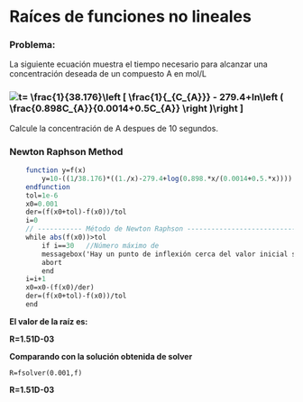 # Raíces de funciones no lineales

### **Problema:**

La siguiente ecuación muestra el tiempo necesario para alcanzar una concentración deseada de un compuesto A en mol/L

### <img align="center" src="https://i.upmath.me/svg/%20t%3D%20%5Cfrac%7B1%7D%7B38.176%7D%5Cleft%20%5B%20%5Cfrac%7B1%7D%7B_%7BC_%7BA%7D%7D%7D%20-%20279.4%2Bln%5Cleft%20(%20%5Cfrac%7B0.898C_%7BA%7D%7D%7B0.0014%2B0.5C_%7BA%7D%7D%20%5Cright%20)%5Cright%20%5D%20" alt=" t= \frac{1}{38.176}\left [ \frac{1}{_{C_{A}}} - 279.4+ln\left ( \frac{0.898C_{A}}{0.0014+0.5C_{A}} \right )\right ] " />

Calcule la concentración de A despues de 10 segundos.

### **Newton Raphson Method**

```scilab
    function y=f(x)
        y=10-((1/38.176)*((1./x)-279.4+log(0.898.*x/(0.0014+0.5.*x))))
    endfunction
    tol=1e-6
    x0=0.001
    der=(f(x0+tol)-f(x0))/tol
    i=0
    // ----------- Método de Newton Raphson ----------------------------------------
    while abs(f(x0))>tol
        if i==30   //Número máximo de 
        messagebox('Hay un punto de inflexión cerca del valor inicial seleccionado o no hay raíces reales','Error','info') 
        abort  
        end
    i=i+1
    x0=x0-(f(x0)/der)
    der=(f(x0+tol)-f(x0))/tol
    end
```

**El valor de la raíz es:**

   **R=1.51D-03**

**Comparando con la solución obtenida de solver**

``` R=fsolver(0.001,f) ```

**R=1.51D-03**

